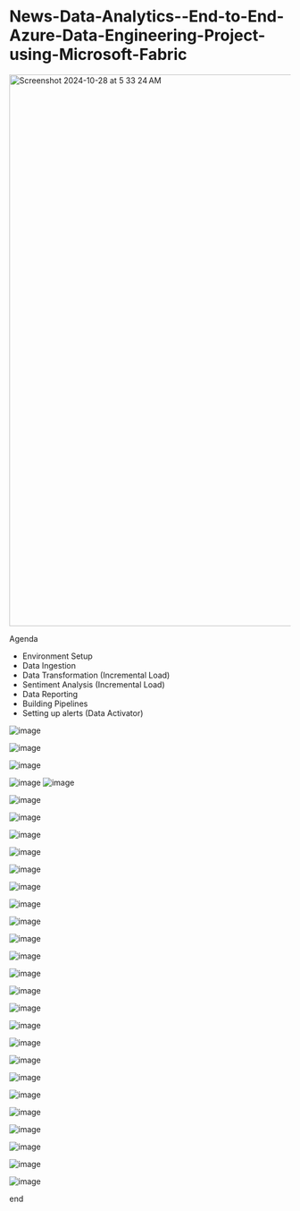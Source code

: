 # News-Data-Analytics--End-to-End-Azure-Data-Engineering-Project-using-Microsoft-Fabric

<img width="986" alt="Screenshot 2024-10-28 at 5 33 24 AM" src="https://github.com/user-attachments/assets/3889b742-89f8-401a-a7ee-5dc4a9100891">


Agenda
- Environment Setup
- Data Ingestion
- Data Transformation
(Incremental Load)
- Sentiment Analysis
(Incremental Load)
- Data Reporting
- Building Pipelines
- Setting up alerts
(Data Activator)


![image](https://github.com/user-attachments/assets/c8f1b202-7b95-407e-bcb9-54f23bb7c372)

![image](https://github.com/user-attachments/assets/60c5bf0f-f5c8-4ccb-9c6a-2bd11a4c97ac)


![image](https://github.com/user-attachments/assets/1dbcdf60-2bae-4d08-b823-b93c5bf52c96)

![image](https://github.com/user-attachments/assets/8404571c-8f5d-4135-bce3-7c2f12b2be68)
![image](https://github.com/user-attachments/assets/46e48c73-ef3e-4e6a-a60f-67c58ad8b300)



![image](https://github.com/user-attachments/assets/cebc4c41-fb30-428a-8260-a835aa73344a)

![image](https://github.com/user-attachments/assets/378fd3b7-0dd5-401a-9d33-cc9ece801a04)

![image](https://github.com/user-attachments/assets/b2781943-76dd-4381-9d3d-1414dcd5a01b)

![image](https://github.com/user-attachments/assets/20b8564d-5aca-4ccd-a233-ce5d4d70cf0e)

![image](https://github.com/user-attachments/assets/c27f8c3d-c193-46f1-b2c9-563eb53d44ca)






![image](https://github.com/user-attachments/assets/130a142e-787b-4933-a5bb-0d8695fb20bf)



![image](https://github.com/user-attachments/assets/3705be7f-b676-415a-a3ea-28d710bf17cf)


![image](https://github.com/user-attachments/assets/27d38297-588f-475e-be6e-5f513b61eb9c)

![image](https://github.com/user-attachments/assets/16b89d61-c35a-4da3-af6f-66a3ba104e68)


![image](https://github.com/user-attachments/assets/713ab3ac-7a36-4fda-bb3b-c85ee69da5dc)

![image](https://github.com/user-attachments/assets/488d6c09-dc08-417a-a2b1-d66d64c17be9)


![image](https://github.com/user-attachments/assets/b0c49f2f-a508-442e-aa32-e065bd7e6da2)

![image](https://github.com/user-attachments/assets/040149db-c1a7-4fd0-ae27-dde4ce811ad3)

![image](https://github.com/user-attachments/assets/c1e1a360-f55b-4e87-880b-9da3b9498f30)



![image](https://github.com/user-attachments/assets/78cd4ef8-83b7-4fe3-a09b-93fa74a233bb)

![image](https://github.com/user-attachments/assets/38460959-2467-4bcc-ab17-4cc201f84836)

![image](https://github.com/user-attachments/assets/fa6f0ec1-5916-4edb-86f0-0808b176b83b)

![image](https://github.com/user-attachments/assets/45301470-a237-4f76-9cc7-c004409069d2)

![image](https://github.com/user-attachments/assets/dc037b27-c849-4624-b541-2c70dd9de51b)

![image](https://github.com/user-attachments/assets/eda52a88-543d-425b-a6de-555983f39ff0)

![image](https://github.com/user-attachments/assets/25e219bf-3bff-4a92-86e9-65d0c2b03c59)


![image](https://github.com/user-attachments/assets/a386ae19-40d4-40c1-b4f5-28ec822e1b87)



![image](https://github.com/user-attachments/assets/6e089687-cbd7-4e85-b8ca-c8f7f2e7fa31)



end
